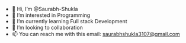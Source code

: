 - 👋 Hi, I’m @Saurabh-Shukla
- 👀 I’m interested in Programming
- 🌱 I’m currently learning Full stack Development
- 💞️ I’m looking to collaboration
- 📫 You can reach me with this email: saurabhshukla3107@gmail.com

<!---
Sam-Tennyson/Sam-Tennyson is a ✨ special ✨ repository because its `README.md` (this file) appears on your GitHub profile.
You can click the Preview link to take a look at your changes.
--->

